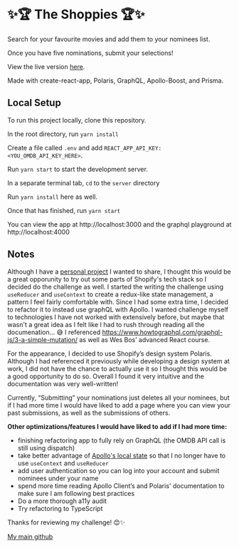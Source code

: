 # ✨🏆 The Shoppies 🏆✨

Search for your favourite movies and add them to your nominees list.

Once you have five nominations, submit your selections!

View the live version [here](https://the-shoppies.susiekims.vercel.app/).

Made with create-react-app, Polaris, GraphQL, Apollo-Boost, and Prisma.

## Local Setup

To run this project locally, clone this repository.

In the root directory, run `yarn install`

Create a file called `.env` and add `REACT_APP_API_KEY: <YOU_OMDB_API_KEY_HERE>`.

Run `yarn start` to start the development server.

In a separate terminal tab, `cd` to the `server` directory

Run `yarn install` here as well.

Once that has finished, run `yarn start`

You can view the app at http://localhost:3000 and the graphql playground at http://localhost:4000

## Notes

Although I have a [personal project](https://github.com/takecare19/takecare19) I wanted to share, I thought this would be a great opporunity to try out some parts of Shopify's tech stack so I decided do the challenge as well. I started the writing the challenge using `useReducer` and `useContext` to create a redux-like state management, a pattern I feel fairly comfortable with. Since I had some extra time, I decided to refactor it to instead use graphQL with Apollo. I wanted challenge myself to technologies I have not worked with extensively before, but maybe that wasn't a great idea as I felt like I had to rush through reading all the documenation... 😅 I referenced https://www.howtographql.com/graphql-js/3-a-simple-mutation/ as well as Wes Bos’ advanced React course.

For the appearance, I decided to use Shopify’s design system Polaris. Although I had referenced it previously while developing a design system at work, I did not have the chance to actually use it so I thought this would be a good opportunity to do so. Overall I found it very intuitive and the documentation was very well-written!

Currently, “Submitting” your nominations just deletes all your nominees, but if I had more time I would have liked to add a page where you can view your past submissions, as well as the submissions of others.

**Other optimizations/features I would have liked to add if I had more time:**

- finishing refactoring app to fully rely on GraphQL (the OMDB API call is still using dispatch)
- take better advantage of [Apollo's local state](https://www.apollographql.com/docs/tutorial/local-state/) so that I no longer have to use `useContext` and `useReducer`
- add user authentication so you can log into your account and submit nominees under your name
- spend more time reading Apollo Client’s and Polaris' documentation to make sure I am following best practices
- Do a more thorough a11y audit
- Try refactoring to TypeScript




Thanks for reviewing my challenge! 😊✨

[My main github](https://github.com/susiekims)
